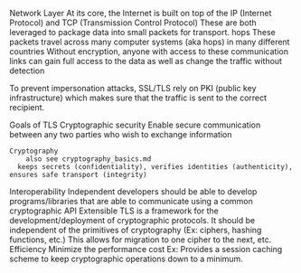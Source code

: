 Network Layer
  At its core, the Internet is built on top of the IP (Internet Protocol) and TCP (Transmission Control Protocol)
    These are both leveraged to package data into small packets for transport.
      hops
        These packets travel across many computer systems (aka hops) in many different countries
          Without encryption, anyone with access to these communication links can gain full access to the data as well as change the traffic without detection

To prevent impersonation attacks, SSL/TLS rely on PKI (public key infrastructure) which makes sure that the traffic is sent to the correct recipient.

Goals of TLS
  Cryptographic security
    Enable secure communication between any two parties who wish to exchange information

    Cryptography
        also see cryptography_basics.md
      keeps secrets (confidentiality), verifies identities (authenticity), ensures safe transport (integrity)
  Interoperability
    Independent developers should be able to develop programs/libraries that are able to communicate using a common cryptographic API
  Extensible
    TLS is a framework for the development/deployment of cryptographic protocols.
      It should be independent of the primitives of cryptography (Ex: ciphers, hashing functions, etc.)
        This allows for migration to one cipher to the next, etc.
    Efficiency
      Minimize the performance cost
        Ex: Provides a session caching scheme to keep cryptographic operations down to a minimum.
